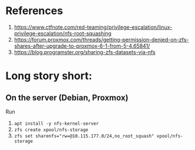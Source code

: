 
# References

1. https://www.ctfnote.com/red-teaming/privilege-escalation/linux-privilege-escalation/nfs-root-squashing
2. https://forum.proxmox.com/threads/getting-permission-denied-on-zfs-shares-after-upgrade-to-proxmox-6-1-from-5-4.65841/
3. https://blog.programster.org/sharing-zfs-datasets-via-nfs

# Long story short:
## On the server (Debian, Proxmox)
Run
1. `apt install -y nfs-kernel-server`
2. `zfs create xpool/nfs-storage`
3. `zfs set sharenfs="rw=@10.115.177.0/24,no_root_squash" xpool/nfs-storage`
